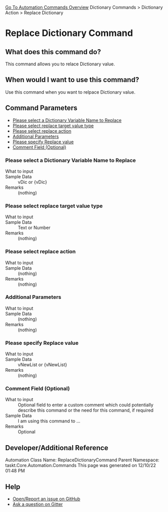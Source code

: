 <!--TITLE: Replace Dictionary Command -->
<!-- SUBTITLE: a command in the Dictionary Commands group. -->
[Go To Automation Commands Overview](/automation-commands.md)
Dictionary Commands &gt; Dictionary Action &gt; Replace Dictionary


# Replace Dictionary Command


## What does this command do?
This command allows you to relace Dictionary value.


## When would I want to use this command?
Use this command when you want to relpace Dictionary value.


## Command Parameters
- [Please select a Dictionary Variable Name to Replace](#param_0)
- [Please select replace target value type](#param_1)
- [Please select replace action](#param_2)
- [Additional Parameters](#param_3)
- [Please specify Replace value](#param_4)
- [Comment Field (Optional)](#param_5)


<a id="param_0"></a>
### Please select a Dictionary Variable Name to Replace


<dl>
<dt>What to input</dt><dd></dd>
<dt>Sample Data</dt><dd>vDic or {vDic}</dd>
<dt>Remarks</dt><dd>(nothing)</dd>
</dl>




<a id="param_1"></a>
### Please select replace target value type


<dl>
<dt>What to input</dt><dd></dd>
<dt>Sample Data</dt><dd>Text or Number</dd>
<dt>Remarks</dt><dd>(nothing)</dd>
</dl>




<a id="param_2"></a>
### Please select replace action


<dl>
<dt>What to input</dt><dd></dd>
<dt>Sample Data</dt><dd>(nothing)</dd>
<dt>Remarks</dt><dd>(nothing)</dd>
</dl>




<a id="param_3"></a>
### Additional Parameters


<dl>
<dt>What to input</dt><dd></dd>
<dt>Sample Data</dt><dd>(nothing)</dd>
<dt>Remarks</dt><dd>(nothing)</dd>
</dl>




<a id="param_4"></a>
### Please specify Replace value


<dl>
<dt>What to input</dt><dd></dd>
<dt>Sample Data</dt><dd>vNewList or {vNewList}</dd>
<dt>Remarks</dt><dd>(nothing)</dd>
</dl>




<a id="param_5"></a>
### Comment Field (Optional)


<dl>
<dt>What to input</dt><dd>Optional field to enter a custom comment which could potentially describe this command or the need for this command, if required</dd>
<dt>Sample Data</dt><dd>I am using this command to ...</dd>
<dt>Remarks</dt><dd>Optional</dd>
</dl>




## Developer/Additional Reference
Automation Class Name: ReplaceDictionaryCommand
Parent Namespace: taskt.Core.Automation.Commands
This page was generated on 12/10/22 01:48 PM


## Help
- [Open/Report an issue on GitHub](https://github.com/rcktrncn/taskt/issues/new)
- [Ask a question on Gitter](https://gitter.im/taskt-rpa/Lobby)
